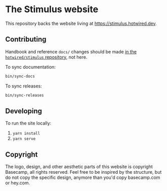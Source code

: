 # The Stimulus website

This repository backs the website living at https://stimulus.hotwired.dev.

## Contributing

Handbook and reference `docs/` changes should be made [in the `hotwired/stimulus` repository](https://github.com/hotwired/stimulus/tree/master/docs), not here.

To sync documentation:
```bash
bin/sync-docs
```

To sync releases:
```bash
bin/sync-releases
```

## Developing

To run the site locally:

1. `yarn install`
2. `yarn serve`

## Copyright

The logo, design, and other aesthetic parts of this website is copyright Basecamp, all rights reserved. Feel free to be inspired by the structure, but do not copy the specific design, anymore than you'd copy basecamp.com or hey.com.
